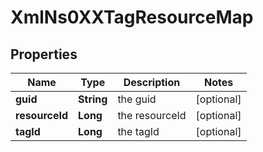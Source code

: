 
# XmlNs0XXTagResourceMap

## Properties
Name | Type | Description | Notes
------------ | ------------- | ------------- | -------------
**guid** | **String** | the guid |  [optional]
**resourceId** | **Long** | the resourceId |  [optional]
**tagId** | **Long** | the tagId |  [optional]



